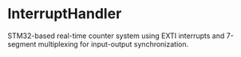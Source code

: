 # InterruptHandler
STM32-based real-time counter system using EXTI interrupts and 7-segment multiplexing for input-output synchronization.
